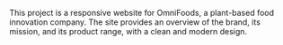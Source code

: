 This project is a responsive website for OmniFoods, a plant-based food innovation company. The site provides an overview of the brand, its mission, and its product range, with a clean and modern design.
